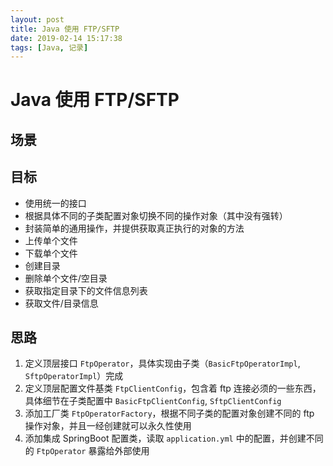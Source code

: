 ```yaml
---
layout: post
title: Java 使用 FTP/SFTP
date: 2019-02-14 15:17:38
tags: [Java, 记录]
---
```


# Java 使用 FTP/SFTP

## 场景

## 目标

- 使用统一的接口
- 根据具体不同的子类配置对象切换不同的操作对象（其中没有强转）
- 封装简单的通用操作，并提供获取真正执行的对象的方法
- 上传单个文件
- 下载单个文件
- 创建目录
- 删除单个文件/空目录
- 获取指定目录下的文件信息列表
- 获取文件/目录信息

## 思路

1. 定义顶层接口 `FtpOperator`，具体实现由子类（`BasicFtpOperatorImpl`, `SftpOperatorImpl`）完成
2. 定义顶层配置文件基类 `FtpClientConfig`，包含着 ftp 连接必须的一些东西，具体细节在子类配置中 `BasicFtpClientConfig`, `SftpClientConfig`
3. 添加工厂类 `FtpOperatorFactory`，根据不同子类的配置对象创建不同的 ftp 操作对象，并且一经创建就可以永久性使用
4. 添加集成 SpringBoot 配置类，读取 `application.yml` 中的配置，并创建不同的 `FtpOperator` 暴露给外部使用
